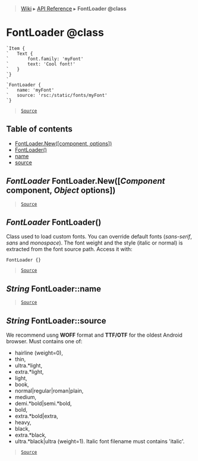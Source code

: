 > [Wiki](Home) ▸ [API Reference](API-Reference) ▸ **FontLoader @class**

FontLoader @class
=================

```nml
`Item {
`   Text {
`       font.family: 'myFont'
`       text: 'Cool font!'
`   }
`}
`
`FontLoader {
`   name: 'myFont'
`   source: 'rsc:/static/fonts/myFont'
`}
```

> [`Source`](/Neft-io/neft/tree/master/src/renderer/types/loader/font.litcoffee#fontloader-class)

## Table of contents
  * [FontLoader.New([component, options])](#fontloader-fontloadernewcomponent-component-object-options)
  * [FontLoader()](#fontloader-fontloader)
  * [name](#string-fontloadername)
  * [source](#string-fontloadersource)

*FontLoader* FontLoader.New([*Component* component, *Object* options])
----------------------------------------------------------------------

> [`Source`](/Neft-io/neft/tree/master/src/renderer/types/loader/font.litcoffee#fontloader-fontloadernewcomponent-component-object-options)

*FontLoader* FontLoader()
-------------------------

Class used to load custom fonts.
You can override default fonts (*sans-serif*, *sans* and *monospace*).
The font weight and the style (italic or normal) is extracted from the font source path.
Access it with:
```nml
FontLoader {}
```

> [`Source`](/Neft-io/neft/tree/master/src/renderer/types/loader/font.litcoffee#fontloader-fontloader)

*String* FontLoader::name
-------------------------

> [`Source`](/Neft-io/neft/tree/master/src/renderer/types/loader/font.litcoffee#string-fontloadername)

*String* FontLoader::source
---------------------------

We recommend usng **WOFF** format and **TTF/OTF** for the oldest Android browser.
Must contains one of:
 - hairline (weight=0),
 - thin,
 - ultra.*light,
 - extra.*light,
 - light,
 - book,
 - normal|regular|roman|plain,
 - medium,
 - demi.*bold|semi.*bold,
 - bold,
 - extra.*bold|extra,
 - heavy,
 - black,
 - extra.*black,
 - ultra.*black|ultra (weight=1).
Italic font filename must contains 'italic'.

> [`Source`](/Neft-io/neft/tree/master/src/renderer/types/loader/font.litcoffee#string-fontloadersource)

